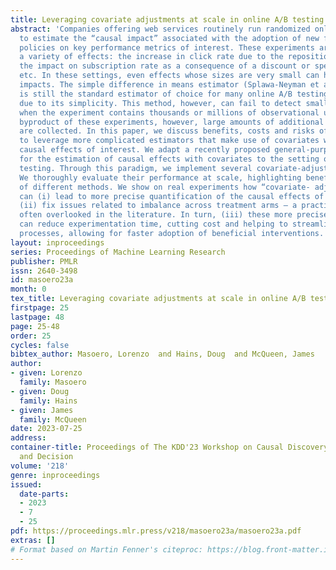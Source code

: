 ```yaml
---
title: Leveraging covariate adjustments at scale in online A/B testing
abstract: 'Companies offering web services routinely run randomized online experiments
  to estimate the “causal impact” associated with the adoption of new features and
  policies on key performance metrics of interest. These experiments are used to estimate
  a variety of effects: the increase in click rate due to the repositioning of a banner,
  the impact on subscription rate as a consequence of a discount or special offer,
  etc. In these settings, even effects whose sizes are very small can have large downstream
  impacts. The simple difference in means estimator (Splawa-Neyman et al., 1923/1990)
  is still the standard estimator of choice for many online A/B testing platforms
  due to its simplicity. This method, however, can fail to detect small effects, even
  when the experiment contains thousands or millions of observational units. As a
  byproduct of these experiments, however, large amounts of additional data (covariates)
  are collected. In this paper, we discuss benefits, costs and risks of allowing experimenters
  to leverage more complicated estimators that make use of covariates when estimating
  causal effects of interest. We adapt a recently proposed general-purpose algorithm
  for the estimation of causal effects with covariates to the setting of online A/B
  testing. Through this paradigm, we implement several covariate-adjusted causal estimators.
  We thoroughly evaluate their performance at scale, highlighting benefits and shortcomings
  of different methods. We show on real experiments how “covariate- adjusted” estimators
  can (i) lead to more precise quantification of the causal effects of interest and
  (ii) fix issues related to imbalance across treatment arms — a practical concern
  often overlooked in the literature. In turn, (iii) these more precise estimates
  can reduce experimentation time, cutting cost and helping to streamline decision-making
  processes, allowing for faster adoption of beneficial interventions.'
layout: inproceedings
series: Proceedings of Machine Learning Research
publisher: PMLR
issn: 2640-3498
id: masoero23a
month: 0
tex_title: Leveraging covariate adjustments at scale in online A/B testing
firstpage: 25
lastpage: 48
page: 25-48
order: 25
cycles: false
bibtex_author: Masoero, Lorenzo  and Hains, Doug  and McQueen, James
author:
- given: Lorenzo
  family: Masoero
- given: Doug
  family: Hains
- given: James
  family: McQueen
date: 2023-07-25
address:
container-title: Proceedings of The KDD'23 Workshop on Causal Discovery, Prediction
  and Decision
volume: '218'
genre: inproceedings
issued:
  date-parts:
  - 2023
  - 7
  - 25
pdf: https://proceedings.mlr.press/v218/masoero23a/masoero23a.pdf
extras: []
# Format based on Martin Fenner's citeproc: https://blog.front-matter.io/posts/citeproc-yaml-for-bibliographies/
---
```

